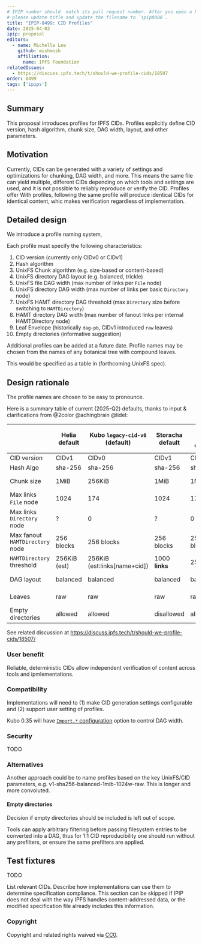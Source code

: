 ```yaml
---
# IPIP number should  match its pull request number. After you open a PR,
# please update title and update the filename to `ipip0000`.
title: "IPIP-0499: CID Profiles"
date: 2025-04-03
ipip: proposal
editors:
  - name: Michelle Lee
    github: mishmosh
    affiliation:
      name: IPFS Foundation
relatedIssues:
  - https://discuss.ipfs.tech/t/should-we-profile-cids/18507
order: 0499
tags: ['ipips']
---
```


## Summary

<!--One paragraph explanation of the IPIP.-->
This proposal introduces profiles for IPFS CIDs. Profiles explicitly define CID version, hash algorithm, chunk size, DAG width, layout, and other parameters.

## Motivation

Currently, CIDs can be generated with a variety of settings and optimizations for chunking, DAG width, and more. This means the same file can yield multiple, different CIDs depending on which tools and settings are used, and it is not possible to reliably reproduce or verify the CID. Profiles offer With profiles, following the same profile will produce identical CIDs for identical content, whic makes verification regardless of implementation.

## Detailed design

We introduce a profile naming system,

Each profile must specify the following characteristics:

1. CID version (currently only CIDv0 or CIDv1)
1. Hash algorithm
1. UnixFS Chunk algorithm (e.g. size-based or content-based)
1. UnixFS directory DAG layout (e.g. balanced, trickle)
1. UnixFS file DAG width (max number of links per `File` node)
1. UnixFS directory DAG width (max number of links per basic `Directory` node)
1. UnixFS HAMT directory DAG threshold (max `Directory` size before switching to `HAMTDirectory`)
1. HAMT directory DAG width (max number of fanout links per internal HAMTDirectory node)
1. Leaf Envelope (historically `dag-pb`, CIDv1 introduced `raw` leaves)
1. Empty directories (informative suggestion)

Additional profiles can be added at a future date. Profile names may be chosen from the names of any botanical tree with compound leaves.

This would be specified as a table in (forthcoming UnixFS spec).

## Design rationale

The profile names are chosen to be easy to pronounce.

Here is a summary table of current (2025-Q2) defaults, thanks to input & clarifications from @2color @achingbrain @lidel:

|                                 | Helia default | Kubo `legacy-cid-v0` (default)    | Storacha default | Kubo `test-cid-v1` | Kubo `test-cid-v1-wide`   | DASL          |
|---------------------------------|---------------|-----------------------------------|------------------|--------------------|---------------------------|---------------|
| CID version                     | CIDv1         | CIDv0                             | CIDv1            | CIDv1              | CIDv1                     | CIDv1         |
| Hash Algo                       | sha-256       | sha-256                           | sha-256          | sha-256            | sha-256                   | sha-256       |
| Chunk size                      | 1MiB          | 256KiB                            | 1MiB             | 1MiB               | 1MiB                      | not specified |
| Max links `File` node           | 1024          | 174                               | 1024             | 174                | **1024**                  | not specified |
| Max links `Directory` node      | ?             | 0                                 | ?                | 0                  | 0                         | ?             |
| Max fanout `HAMTDirectory` node | 256 blocks    | 256 blocks                        | 256 blocks       | 256 blocks         | **1024**                  | not specified |
| `HAMTDirectory` threshold       | 256KiB (est)  | 256KiB (est:links[name+cid])      | 1000 **links**   | 256KiB             | **1MiB**                  | not specified |
| DAG layout                      | balanced      | balanced                          | balanced         | balanced           | balanced                  | not specified |
| Leaves                          | raw           | raw                               | raw              | raw                | raw                       | not specified |
| Empty directories               | allowed       | allowed                           | disallowed       | allowed            | allowed                   | not specified |

See related discussion at https://discuss.ipfs.tech/t/should-we-profile-cids/18507/

### User benefit

Reliable, deterministic CIDs allow independent verification of content across tools and ipmlementations.

### Compatibility

Implementations will need to (1) make CID generation settings configurable and (2) support user setting of profiles.

Kubo 0.35 will have [`Import.*` configuration](https://github.com/ipfs/kubo/blob/master/docs/config.md#import) option to control DAG width.

### Security

TODO

### Alternatives

Another approach could be to name profiles based on the key UnixFS/CID parameters, e.g. v1-sha256-balanced-1mib-1024w-raw. This is longer and more convoluted.


#### Empty directories

Decision if empty directories should be included is left out of scope.

Tools can apply arbitrary filtering before passing filesystem entries
to be converted into a DAG, thus for 1:1 CID reproducibility one should
run without any prefilters, or ensure the same prefilters are applied.

## Test fixtures

TODO

List relevant CIDs. Describe how implementations can use them to determine
specification compliance. This section can be skipped if IPIP does not deal
with the way IPFS handles content-addressed data, or the modified specification
file already includes this information.

### Copyright

Copyright and related rights waived via [CC0](https://creativecommons.org/publicdomain/zero/1.0/).

